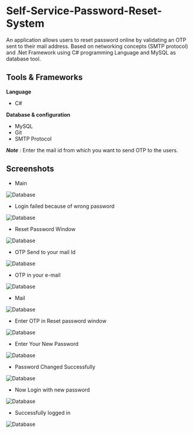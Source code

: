 # Self-Service-Password-Reset-System
An application allows users to reset password online by validating an OTP sent to their mail address. Based on networking concepts (SMTP protocol) and .Net Framework using C# programming Language and MySQL as database tool.

## Tools & Frameworks

**Language**
* C#

**Database & configuration**
* MySQL
* Git
* SMTP Protocol

***Note*** : Enter the mail id from which you want to send OTP to the users.

## Screenshots


  * Main
  
  ![Database](https://github.com/Roshan-Choudhary/Self-Service-Password-Reset-System/blob/master/Screenshots/main.png)
  
  * Login failed because of wrong password
  
  ![Database](https://github.com/Roshan-Choudhary/Self-Service-Password-Reset-System/blob/master/Screenshots/1.LoginFail.png)
  
  * Reset Password Window
  
  ![Database](https://github.com/Roshan-Choudhary/Self-Service-Password-Reset-System/blob/master/Screenshots/2.ResetPasswordSendOtp.png)
  
  * OTP Send to your mail Id
  
  ![Database](https://github.com/Roshan-Choudhary/Self-Service-Password-Reset-System/blob/master/Screenshots/3.ResetPasswordCodeSent.png)
  
  * OTP in your e-mail
  
  ![Database](https://github.com/Roshan-Choudhary/Self-Service-Password-Reset-System/blob/master/Screenshots/4.mail.jpg)
  
  * Mail
  
  ![Database](https://github.com/Roshan-Choudhary/Self-Service-Password-Reset-System/blob/master/Screenshots/5.MailOtp.png)
  
  * Enter OTP in Reset password window
  
  ![Database](https://github.com/Roshan-Choudhary/Self-Service-Password-Reset-System/blob/master/Screenshots/6.ResetPasswordEnterOtp.png)
  
  * Enter Your New Password 
  
  ![Database](https://github.com/Roshan-Choudhary/Self-Service-Password-Reset-System/blob/master/Screenshots/7.NewPassword.png)
  
  * Password Changed Successfully
  
  ![Database](https://github.com/Roshan-Choudhary/Self-Service-Password-Reset-System/blob/master/Screenshots/8.NewPasswordSuccess.png)
  
  * Now Login with new password 
  
  ![Database](https://github.com/Roshan-Choudhary/Self-Service-Password-Reset-System/blob/master/Screenshots/main.png)
  
  * Successfully logged in 
  
  ![Database](https://github.com/Roshan-Choudhary/Self-Service-Password-Reset-System/blob/master/Screenshots/10.LoginSuccessful.png)
